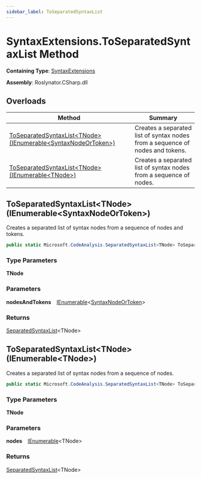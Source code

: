 ```yaml
---
sidebar_label: ToSeparatedSyntaxList
---
```


# SyntaxExtensions\.ToSeparatedSyntaxList Method

**Containing Type**: [SyntaxExtensions](../index.md)

**Assembly**: Roslynator\.CSharp\.dll

## Overloads

| Method | Summary |
| ------ | ------- |
| [ToSeparatedSyntaxList&lt;TNode&gt;(IEnumerable&lt;SyntaxNodeOrToken&gt;)](#Roslynator_CSharp_SyntaxExtensions_ToSeparatedSyntaxList__1_System_Collections_Generic_IEnumerable_Microsoft_CodeAnalysis_SyntaxNodeOrToken__) | Creates a separated list of syntax nodes from a sequence of nodes and tokens\. |
| [ToSeparatedSyntaxList&lt;TNode&gt;(IEnumerable&lt;TNode&gt;)](#Roslynator_CSharp_SyntaxExtensions_ToSeparatedSyntaxList__1_System_Collections_Generic_IEnumerable___0__) | Creates a separated list of syntax nodes from a sequence of nodes\. |

## ToSeparatedSyntaxList&lt;TNode&gt;\(IEnumerable&lt;SyntaxNodeOrToken&gt;\) <a id="Roslynator_CSharp_SyntaxExtensions_ToSeparatedSyntaxList__1_System_Collections_Generic_IEnumerable_Microsoft_CodeAnalysis_SyntaxNodeOrToken__"></a>

  
Creates a separated list of syntax nodes from a sequence of nodes and tokens\.

```csharp
public static Microsoft.CodeAnalysis.SeparatedSyntaxList<TNode> ToSeparatedSyntaxList<TNode>(this System.Collections.Generic.IEnumerable<Microsoft.CodeAnalysis.SyntaxNodeOrToken> nodesAndTokens) where TNode : Microsoft.CodeAnalysis.SyntaxNode
```

### Type Parameters

**TNode**

### Parameters

**nodesAndTokens** &ensp; [IEnumerable](https://docs.microsoft.com/en-us/dotnet/api/system.collections.generic.ienumerable-1)&lt;[SyntaxNodeOrToken](https://docs.microsoft.com/en-us/dotnet/api/microsoft.codeanalysis.syntaxnodeortoken)&gt;

### Returns

[SeparatedSyntaxList](https://docs.microsoft.com/en-us/dotnet/api/microsoft.codeanalysis.separatedsyntaxlist-1)&lt;TNode&gt;

## ToSeparatedSyntaxList&lt;TNode&gt;\(IEnumerable&lt;TNode&gt;\) <a id="Roslynator_CSharp_SyntaxExtensions_ToSeparatedSyntaxList__1_System_Collections_Generic_IEnumerable___0__"></a>

  
Creates a separated list of syntax nodes from a sequence of nodes\.

```csharp
public static Microsoft.CodeAnalysis.SeparatedSyntaxList<TNode> ToSeparatedSyntaxList<TNode>(this System.Collections.Generic.IEnumerable<TNode> nodes) where TNode : Microsoft.CodeAnalysis.SyntaxNode
```

### Type Parameters

**TNode**

### Parameters

**nodes** &ensp; [IEnumerable](https://docs.microsoft.com/en-us/dotnet/api/system.collections.generic.ienumerable-1)&lt;TNode&gt;

### Returns

[SeparatedSyntaxList](https://docs.microsoft.com/en-us/dotnet/api/microsoft.codeanalysis.separatedsyntaxlist-1)&lt;TNode&gt;

